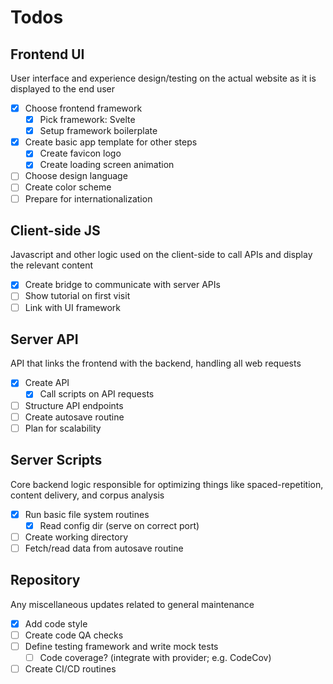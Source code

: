 # Todos

## Frontend UI

User interface and experience design/testing on the actual website as it is displayed to the end user

- [x] Choose frontend framework
  - [x] Pick framework: Svelte
  - [x] Setup framework boilerplate
- [x] Create basic app template for other steps
  - [x] Create favicon logo
  - [x] Create loading screen animation
- [ ] Choose design language
- [ ] Create color scheme
- [ ] Prepare for internationalization

## Client-side JS

Javascript and other logic used on the client-side to call APIs and display the relevant content

- [x] Create bridge to communicate with server APIs
- [ ] Show tutorial on first visit
- [ ] Link with UI framework

## Server API

API that links the frontend with the backend, handling all web requests

- [x] Create API
  - [x] Call scripts on API requests
- [ ] Structure API endpoints
- [ ] Create autosave routine
- [ ] Plan for scalability

## Server Scripts

Core backend logic responsible for optimizing things like spaced-repetition, content delivery, and corpus analysis

- [x] Run basic file system routines
  - [x] Read config dir (serve on correct port)
- [ ] Create working directory
- [ ] Fetch/read data from autosave routine

## Repository

Any miscellaneous updates related to general maintenance

- [x] Add code style
- [ ] Create code QA checks
- [ ] Define testing framework and write mock tests
  - [ ] Code coverage? (integrate with provider; e.g. CodeCov)
- [ ] Create CI/CD routines
